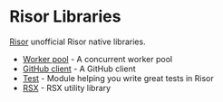 # Risor Libraries

[Risor](https://risor.io) unofficial Risor native libraries.

* [Worker pool](/docs/pool.md) - A concurrent worker pool
* [GitHub client](/docs/github.md) - A GitHub client
* [Test](/docs/test.md) - Module helping you write great tests in Risor
* [RSX](/docs/rsx.md) - RSX utility library
